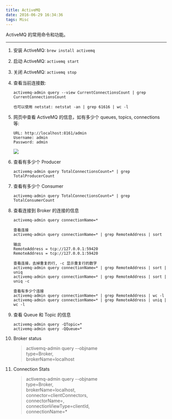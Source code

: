 ```yaml
---
title: ActiveMQ
date: 2016-06-29 16:34:36
tags: Misc
---
```


ActiveMQ 的常用命令和功能。

---

<!--more-->

1. 安装 ActiveMQ: `brew install activemq`
2. 启动 ActiveMQ: `activemq start`
3. 关闭 ActiveMQ: `activemq stop`
4. 查看当前连接数: 

    ```
    activemq-admin query --view CurrentConnectionsCount | grep CurrentConnectionsCount
    
    也可以使用 netstat: netstat -an | grep 61616 | wc -l
    ```
4. 网页中查看 ActiveMQ 的信息，如有多少个 queues, topics, connections 等:
    
    ```
    URL: http://localhost:8161/admin
    Username: admin
    Password: admin
    ```

    ![](/img/misc/ActiveMQ-Admin.png)
5. 查看有多少个 Producer

    ```
    activemq-admin query TotalConnectionsCount=* | grep TotalProducerCount
    ```
5. 查看有多少个 Consumer

    ```
    activemq-admin query TotalConnectionsCount=* | grep TotalConsumerCount
    ```
5. 查看连接到 Broker 的连接的信息

    ```
    activemq-admin query connectionName=*
    
    查看连接
    activemq-admin query connectionName=* | grep RemoteAddress | sort
    
    输出
    RemoteAddress = tcp://127.0.0.1:59420
    RemoteAddress = tcp://127.0.0.1:59420
    
    查看连接，去掉重复的行, -c 显示重复行的数字
    activemq-admin query connectionName=* | grep RemoteAddress | sort | uniq
    activemq-admin query connectionName=* | grep RemoteAddress | sort | uniq -c
    
    查看有多少个连接
    activemq-admin query connectionName=* | grep RemoteAddress | wc -l
    activemq-admin query connectionName=* | grep RemoteAddress | uniq | wc -l
    ```
6. 查看 Queue 和 Topic 的信息

    ```
    activemq-admin query -QTopic=*
    activemq-admin query -QQueue=*
    ```
7. Broker status

    > activemq-admin query \--objname  
    > type=Broker,  
    > brokerName=localhost  
8. Connection Stats

    > activemq-admin query \--objname  
    > type=Broker,   
    > brokerName=localhost,  
    > connector=clientConnectors,  
    > connectorName=<transport connector name>,  
    > connectionViewType=clientId,  
    > connectionName=* 
